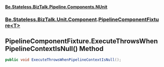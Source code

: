 #### [Be.Stateless.BizTalk.Pipeline.Components.NUnit](README.md 'README')
### [Be.Stateless.BizTalk.Unit.Component](Be.Stateless.BizTalk.Unit.Component.md 'Be.Stateless.BizTalk.Unit.Component').[PipelineComponentFixture&lt;T&gt;](PipelineComponentFixture_T_.md 'Be.Stateless.BizTalk.Unit.Component.PipelineComponentFixture<T>')

## PipelineComponentFixture<T>.ExecuteThrowsWhenPipelineContextIsNull() Method

```csharp
public void ExecuteThrowsWhenPipelineContextIsNull();
```